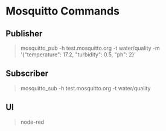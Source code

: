 # Mosquitto Commands

## Publisher
> mosquitto_pub -h test.mosquitto.org -t water/quality -m '{\"temperature\": 17.2, \"turbidity\": 0.5, \"ph\": 2}'

## Subscriber
> mosquitto_sub -h test.mosquitto.org -t water/quality

## UI 
> node-red